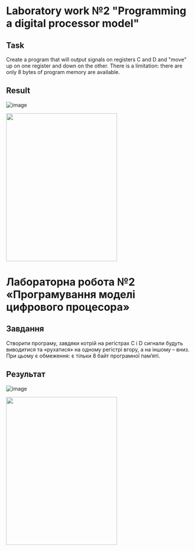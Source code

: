 # Laboratory work №2 "Programming a digital processor model"

## Task

Create a program that will output signals on registers C and D and "move" up on one register and down on the other.
There is a limitation: there are only 8 bytes of program memory are available.

## Result

![image](https://github.com/MaksymAndreiev/MicroprocessorsCourse/assets/29687267/c19764e1-e790-4a6c-9dd8-15f7d26debc8)

<img src="VID_20211006_132110.gif" width="300" height="400" />

# Лабораторна робота №2 «Програмування моделі цифрового процесора»

## Завдання

Створити програму, завдяки котрій на регістрах C і D сигнали будуть виводитися та
«рухатися» на одному регістрі вгору, а на іншому – вниз. При цьому є обмеження: є тільки 8
байт програмної пам’яті.

## Результат

![image](https://github.com/MaksymAndreiev/MicroprocessorsCourse/assets/29687267/c19764e1-e790-4a6c-9dd8-15f7d26debc8)

<img src="VID_20211006_132110.gif" width="300" height="400" />
